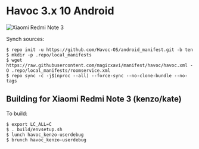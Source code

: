 # Havoc 3.x 10 Android

![Xiaomi Redmi Note 3](https://github.com/magicxavi/manifest/raw/havoc/photo_2020-04-25_02-48-40.jpg "Xiaomi Redmi Note 3")

Synch sources:

    $ repo init -u https://github.com/Havoc-OS/android_manifest.git -b ten
    $ mkdir -p .repo/local_manifests
    $ wget https://raw.githubusercontent.com/magicxavi/manifest/havoc/havoc.xml -O .repo/local_manifests/roomservice.xml
    $ repo sync -c -j$(nproc --all) --force-sync --no-clone-bundle --no-tags

Building for Xiaomi Redmi Note 3 (kenzo/kate)
---------------

To build:

    $ export LC_ALL=C
    $ . build/envsetup.sh
    $ lunch havoc_kenzo-userdebug
    $ brunch havoc_kenzo-userdebug
